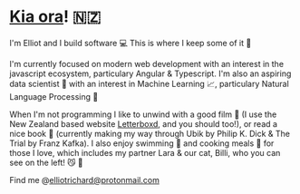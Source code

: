 # [Kia ora](https://www.newzealand.com/int/feature/the-meaning-of-kia-ora/)! :new_zealand:
I'm Elliot and I build software :computer:  This is where I keep some of it :orange_book:

I'm currently focused on modern web development with an interest in the javascript ecosystem, particulary Angular & Typescript.
I'm also an aspiring data scientist :thinking: with an interest in Machine Learning :chart_with_upwards_trend:, particulary Natural Language Processing :speak_no_evil:

When I'm not programming I like to unwind with a good film :vhs: (I use the New Zealand based website [Letterboxd](https://letterboxd.com), and you should too!), or read a nice book :book: (currently making my way through Ubik by Philip K. Dick & The Trial by Franz Kafka). I also enjoy swimming :ocean: and cooking meals :pizza: for those I love, which includes my partner Lara & our cat, Billi, who you can see on the left! :smirk_cat: :paw_prints:

Find me @[elliotrichard@protonmail.com](mailto:elliotrichard@protonmail.com)

